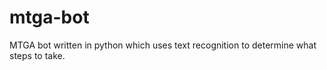# mtga-bot
MTGA bot  written in python which uses text recognition to determine what steps to take.
